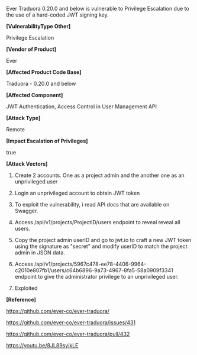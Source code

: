  Ever Traduora 0.20.0 and below is vulnerable to Privilege Escalation due to the use of a hard-coded JWT signing key.

**[VulnerabilityType Other]**

Privilege Escalation

**[Vendor of Product]**

Ever

**[Affected Product Code Base]**

Traduora - 0.20.0 and below

**[Affected Component]**

JWT Authentication, Access Control in User Management API

**[Attack Type]**

Remote

**[Impact Escalation of Privileges]**

true

**[Attack Vectors]**

1. Create 2 accounts. One as a project admin and the another one as an unprivileged user

2. Login an unprivileged account to obtain JWT token

3. To exploit the vulnerability, i read API docs that are available on Swagger.

4. Access /api/v1/projects/ProjectID/users endpoint to reveal reveal all users.

5. Copy the project admin userID and go to jwt.io to craft a new JWT token using the signature as "secret" and modify userID to match the project admin in JSON data.

6. Access /api/v1/projects/5967c478-ee78-4406-9964-c2010e807fb1/users/c64b6896-9a73-4967-8fa5-58a0909f3341 endpoint to give the administrator privilege to an unprivileged user.
   
7. Exploited

**[Reference]**

https://github.com/ever-co/ever-traduora/

https://github.com/ever-co/ever-traduora/issues/431

https://github.com/ever-co/ever-traduora/pull/432

https://youtu.be/8JL89syikLE
